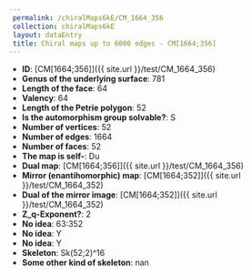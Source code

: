 ```yaml
--- 
 permalink: /chiralMaps6kE/CM_1664_356 
 collection: chiralMaps6kE
 layout: dataEntry
 title: Chiral maps up to 6000 edges - CM[1664;356]
---
```


- **ID**: [CM[1664;356]]({{ site.url }}/test/CM_1664_356)
- **Genus of the underlying surface**: 781
- **Length of the face**: 64
- **Valency**: 64
- **Length of the Petrie polygon**: 52
- **Is the automorphism group solvable?**: S
- **Number of vertices**: 52
- **Number of edges**: 1664
- **Number of faces**: 52
- **The map is self-**: Du
- **Dual map**: [CM[1664;356]]({{ site.url }}/test/CM_1664_356)
- **Mirror (enantihomorphic) map**: [CM[1664;352]]({{ site.url }}/test/CM_1664_352)
- **Dual of the mirror image**: [CM[1664;352]]({{ site.url }}/test/CM_1664_352)
- **Z_q-Exponent?**: 2
- **No idea**:  63:352
- **No idea**: Y
- **No idea**: Y
- **Skeleton**: Sk(52;2)^16
- **Some other kind of skeleton**: nan

